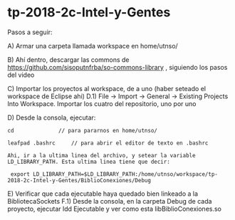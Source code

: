 # tp-2018-2c-Intel-y-Gentes
Pasos a seguir:

A) Armar una carpeta llamada workspace en home/utnso/

B) Ahí dentro, descargar las commons de https://github.com/sisoputnfrba/so-commons-library , siguiendo los pasos del video

C) Importar los proyectos al workspace, de a uno (haber seteado el workspace de Eclipse ahi)
	D.1) File -> Import -> General -> Existing Projects Into Workspace. Importar los cuatro del repositorio, uno por uno
	
D) Desde la consola, ejecutar:

	cd         		// para pararnos en home/utnso/
	
	leafpad .bashrc		// para abrir el editor de texto en .bashrc
	
	Ahi, ir a la ultima linea del archivo, y setear la variable LD_LIBRARY_PATH. Esta ultima linea tiene que decir:
	
	 export LD_LIBRARY_PATH=$LD_LIBRARY_PATH:/home/utnso/workspace/tp-2018-2c-Intel-y-Gentes/BiblioConexiones/Debug

E) Verificar que cada ejecutable haya quedado bien linkeado a la BibliotecaSockets
	F.1) Desde la consola, en la carpeta Debug de cada proyecto, ejecutar ldd Ejecutable y ver como esta libBiblioConexiones.so
